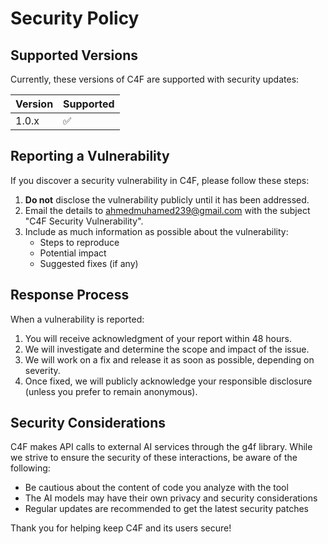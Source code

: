 # Security Policy

## Supported Versions

Currently, these versions of C4F are supported with security updates:

| Version | Supported          |
|---------|--------------------|
| 1.0.x   | :white_check_mark: |

## Reporting a Vulnerability

If you discover a security vulnerability in C4F, please follow these steps:

1. **Do not** disclose the vulnerability publicly until it has been addressed.
2. Email the details to [ahmedmuhamed239@gmail.com](mailto:ahmedmuhamed239@gmail.com) with the subject "C4F Security Vulnerability".
3. Include as much information as possible about the vulnerability:
   - Steps to reproduce
   - Potential impact
   - Suggested fixes (if any)

## Response Process

When a vulnerability is reported:

1. You will receive acknowledgment of your report within 48 hours.
2. We will investigate and determine the scope and impact of the issue.
3. We will work on a fix and release it as soon as possible, depending on severity.
4. Once fixed, we will publicly acknowledge your responsible disclosure (unless you prefer to remain anonymous).

## Security Considerations

C4F makes API calls to external AI services through the g4f library. While we strive to ensure the security of these interactions, be aware of the following:

- Be cautious about the content of code you analyze with the tool
- The AI models may have their own privacy and security considerations
- Regular updates are recommended to get the latest security patches

Thank you for helping keep C4F and its users secure!